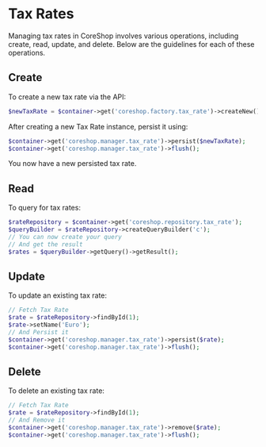 # Tax Rates

Managing tax rates in CoreShop involves various operations, including create, read, update, and delete. Below are the
guidelines for each of these operations.

## Create

To create a new tax rate via the API:

```php
$newTaxRate = $container->get('coreshop.factory.tax_rate')->createNew();
```

After creating a new Tax Rate instance, persist it using:

```php
$container->get('coreshop.manager.tax_rate')->persist($newTaxRate);
$container->get('coreshop.manager.tax_rate')->flush();
```

You now have a new persisted tax rate.

## Read

To query for tax rates:

```php
$rateRepository = $container->get('coreshop.repository.tax_rate');
$queryBuilder = $rateRepository->createQueryBuilder('c');
// You can now create your query
// And get the result
$rates = $queryBuilder->getQuery()->getResult();
```

## Update

To update an existing tax rate:

```php
// Fetch Tax Rate
$rate = $rateRepository->findById(1);
$rate->setName('Euro');
// And Persist it
$container->get('coreshop.manager.tax_rate')->persist($rate);
$container->get('coreshop.manager.tax_rate')->flush();
```

## Delete

To delete an existing tax rate:

```php
// Fetch Tax Rate
$rate = $rateRepository->findById(1);
// And Remove it
$container->get('coreshop.manager.tax_rate')->remove($rate);
$container->get('coreshop.manager.tax_rate')->flush();
```
